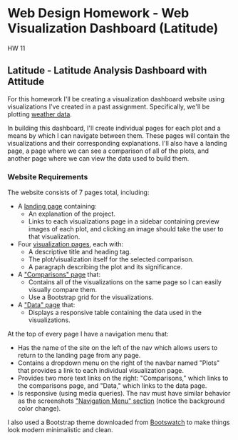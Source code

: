 # Web Design Homework - Web Visualization Dashboard (Latitude)
HW 11

## Latitude - Latitude Analysis Dashboard with Attitude

For this homework I'll be creating a visualization dashboard website using visualizations I've created in a past assignment. Specifically, we'll be plotting [weather data](Resources/cities.csv).

In building this dashboard, I'll create individual pages for each plot and a means by which I can navigate between them. These pages will contain the visualizations and their corresponding explanations. I'll also have a landing page, a page where we can see a comparison of all of the plots, and another page where we can view the data used to build them.

### Website Requirements

The website consists of 7 pages total, including:

* A [landing page](#landing-page) containing:
  * An explanation of the project.
  * Links to each visualizations page in a sidebar containing preview images of each plot, and clicking an image should take the user to that visualization.
* Four [visualization pages](#visualization-pages), each with:
  * A descriptive title and heading tag.
  * The plot/visualization itself for the selected comparison.
  * A paragraph describing the plot and its significance.
* A ["Comparisons" page](#comparisons-page) that:
  * Contains all of the visualizations on the same page so I can easily visually compare them.
  * Use a Bootstrap grid for the visualizations.
* A ["Data" page](#data-page) that:
  * Displays a responsive table containing the data used in the visualizations.

At the top of every page I have a navigation menu that:
* Has the name of the site on the left of the nav which allows users to return to the landing page from any page.
* Contains a dropdown menu on the right of the navbar named "Plots" that provides a link to each individual visualization page.
* Provides two more text links on the right: "Comparisons," which links to the comparisons page, and "Data," which links to the data page.
* Is responsive (using media queries). The nav must have similar behavior as the screenshots ["Navigation Menu" section](#navigation-menu) (notice the background color change).

I also used a Bootstrap theme downloaded from [Bootswatch](https://bootswatch.com/) to make things look modern minimalistic and clean. 
